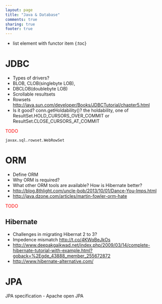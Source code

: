 ```yaml
---
layout: page
title: "Java & Database"
comments: true
sharing: true
footer: true
---
```


* list element with functor item
{:toc}

# JDBC

* Types of drivers? 
* BLOB, CLOB(singlebyte LOB), 
* DBCLOB(doublebyte LOB) 
* Scrollable resultsets 
* Rowsets http://java.sun.com/developer/Books/JDBCTutorial/chapter5.html 
* Is it good? conn.getHoldability()?  the holdability, one of ResultSet.HOLD_CURSORS_OVER_COMMIT or ResultSet.CLOSE_CURSORS_AT_COMMIT 

<span style="color:red">TODO</span>

`javax.sql.rowset.WebRowSet`

# ORM

* Define ORM
* Why ORM is required? 
* What other ORM tools are available? How is Hibernate better?
* http://blog.8thlight.com/uncle-bob/2013/10/01/Dance-You-Imps.html
* http://java.dzone.com/articles/martin-fowler-orm-hate

<span style="color:red">TODO</span>

## Hibernate

* Challenges in migrating Hibernat 2 to 3? 
* Impedence mismatch http://t.co/4KWqBeJkOs
* http://www.deepakgaikwad.net/index.php/2009/03/14/complete-hibernate-tutorial-with-example.html?goback=%2Egde_43888_member_255672872
* http://www.hibernate-alternative.com/

# JPA

JPA specification - Apache open JPA

